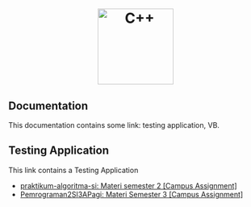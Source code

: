 <a href="https://flutter.dev/">
  <h1 align="center">
    <picture>
      <img alt="C++" src="https://upload.wikimedia.org/wikipedia/commons/thumb/1/18/ISO_C%2B%2B_Logo.svg/306px-ISO_C%2B%2B_Logo.svg.png?20170928190710" width="150" image="150">
    </picture>
  </h1>
</a>


## Documentation
This documentation contains some link: testing application, VB. 

## Testing Application
This link contains a Testing Application
- [praktikum-algoritma-si: Materi semester 2 [Campus Assignment]](https://github.com/kisahtegar/praktikum-algoritma-si)
- [Pemrograman2SI3APagi: Materi Semester 3 [Campus Assignment]](https://github.com/kisahtegar/Pemrograman2SI3APagi)
<!-- - []() -->